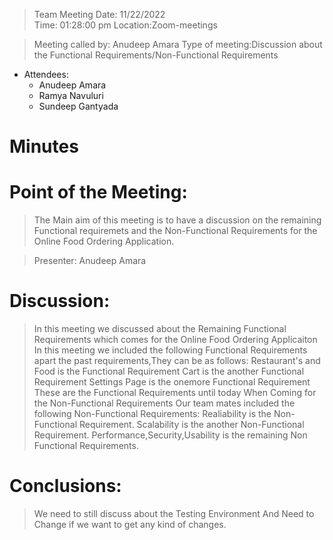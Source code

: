 >  Team Meeting 	                                                   Date: 11/22/2022     
                                                                       Time: 01:28:00 pm 
                                                                       Location:Zoom-meetings 

>   Meeting called by: Anudeep Amara  	            Type of meeting:Discussion about the Functional Requirements/Non-Functional Requirements
			
* Attendees: 	
    * Anudeep Amara
    * Ramya Navuluri
    * Sundeep Gantyada	 	 
	
	
	
# Minutes 

# Point of the Meeting: 	
> The Main aim of this meeting is to have a discussion on the remaining Functional requiremets and the Non-Functional Requirements for the Online Food Ordering Application.

>Presenter: 	Anudeep Amara 

# Discussion: 

> In this meeting we discussed about the Remaining Functional Requirements which comes for the Online Food Ordering Applicaiton
> In this meeting we included the following Functional Requirements apart the past requirements,They can be as follows:
>Restaurant's and Food is the Functional Requirement 
>Cart is the another Functional Requirement
>Settings Page is the onemore Functional Requirement
>These are the Functional Requirements until today
>When Coming for the Non-Functional Requirements Our team mates included the following Non-Functional Requirements:
>Realiability is the Non-Functional Requirement.
>Scalability is the another Non-Functional Requirement.
>Performance,Security,Usability is the remaining Non Functional Requirements.


# Conclusions: 

> We need to still discuss about the Testing Environment 
>And Need to Change if we want to get any kind of changes.

	